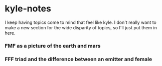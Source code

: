 # kyle-notes

I keep having topics come to mind that feel like kyle. I don't really want to make a new section for the wide disparity of topics, so I'll just put them in here.

### FMF as a picture of the earth and mars
### FFF triad and the difference between an emitter and female
